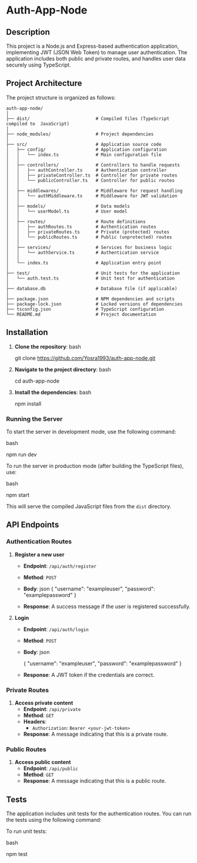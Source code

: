 # Auth-App-Node

## Description
This project is a Node.js and Express-based authentication application, implementing JWT (JSON Web Token) to manage user authentication. The application includes both public and private routes, and handles user data securely using TypeScript.

## Project Architecture

The project structure is organized as follows:


```
auth-app-node/
│
├── dist/                         # Compiled files (TypeScript compiled to  JavaScript)     
│
├── node_modules/                 # Project dependencies    
│
├── src/                          # Application source code   
│   ├── config/                   # Application configuration   
│   │   └── index.ts              # Main configuration file   
│   │
│   ├── controllers/              # Controllers to handle requests   
│   │   ├── authController.ts     # Authentication controller   
│   │   ├── privateController.ts  # Controller for private routes   
│   │   └── publicController.ts   # Controller for public routes   
│   │
│   ├── middlewares/              # Middleware for request handling   
│   │   └── authMiddleware.ts     # Middleware for JWT validation   
│   │
│   ├── models/                   # Data models   
│   │   └── userModel.ts          # User model  
│   │
│   ├── routes/                   # Route definitions  
│   │   ├── authRoutes.ts         # Authentication routes  
│   │   ├── privateRoutes.ts      # Private (protected) routes
│   │   └── publicRoutes.ts       # Public (unprotected) routes
│   │
│   ├── services/                 # Services for business logic
│   │   └── authService.ts        # Authentication service
│   │
│   └── index.ts                  # Application entry point
│
├── test/                         # Unit tests for the application
│   └── auth.test.ts              # Unit test for authentication
│
├── database.db                   # Database file (if applicable)
│
├── package.json                  # NPM dependencies and scripts
├── package-lock.json             # Locked versions of dependencies
├── tsconfig.json                 # TypeScript configuration
└── README.md                     # Project documentation
```

## Installation

1. **Clone the repository**:
   bash

   git clone https://github.com/Yosra1993/auth-app-node.git
   
2. **Navigate to the project directory**:
   bash

   cd auth-app-node
   
3. **Install the dependencies**:
   bash

   npm install
   

### Running the Server

To start the server in development mode, use the following command:

bash

npm run dev

To run the server in production mode (after building the TypeScript files), use:

bash

npm start

This will serve the compiled JavaScript files from the `dist` directory.

## API Endpoints

### Authentication Routes

1. **Register a new user**
   - **Endpoint**: `/api/auth/register`
   - **Method**: `POST`
   - **Body**:
     json
     {
       "username": "exampleuser",
       "password": "examplepassword"
     }
     
   - **Response**: A success message if the user is registered successfully.

2. **Login**
   - **Endpoint**: `/api/auth/login`
   - **Method**: `POST`
   - **Body**:
     json

     {
       "username": "exampleuser",
       "password": "examplepassword"
     }
     
   - **Response**: A JWT token if the credentials are correct.

### Private Routes

1. **Access private content**
   - **Endpoint**: `/api/private`
   - **Method**: `GET`
   - **Headers**:
     - `Authorization`: `Bearer <your-jwt-token>`
   - **Response**: A message indicating that this is a private route.

### Public Routes

1. **Access public content**
   - **Endpoint**: `/api/public`
   - **Method**: `GET`
   - **Response**: A message indicating that this is a public route.

## Tests

The application includes unit tests for the authentication routes. You can run the tests using the following command:

To run unit tests:

bash

npm test






